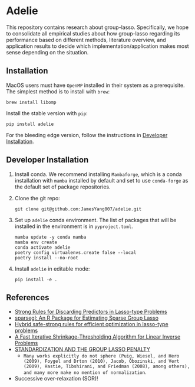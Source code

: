 # Adelie

This repository contains research about group-lasso.
Specifically, we hope to consolidate all empirical studies about how group-lasso
regarding its performance based on different methods, literature overview, and application results
to decide which implementation/application makes most sense depending on the situation.

## Installation

MacOS users must have `OpenMP` installed in their system as a prerequisite.
The simplest method is to install with `brew`:
```
brew install libomp
```

Install the stable version with `pip`:
```
pip install adelie
```

For the bleeding edge version, follow the instructions in [Developer Installation](#developer-installation).

## Developer Installation

1. Install conda. We recommend installing `Mambaforge`, which is a conda installation with
`mamba` installed by default and set to use `conda-forge` as the default set of package repositories.

2. Clone the git repo:
    ```
    git clone git@github.com:JamesYang007/adelie.git
    ```

3. Set up `adelie` conda environment. The list of packages that will be installed in the environment
is in `pyproject.toml`.
    ```
    mamba update -y conda mamba
    mamba env create
    conda activate adelie
    poetry config virtualenvs.create false --local
    poetry install --no-root
    ```

4. Install `adelie` in editable mode:
    ```
    pip install -e .
    ```

## References

- [Strong Rules for Discarding Predictors in Lasso-type Problems](https://www.stat.cmu.edu/~ryantibs/papers/strongrules.pdf)
- [sparsegl: An R Package for Estimating Sparse Group Lasso](https://arxiv.org/abs/2208.02942)
- [Hybrid safe-strong rules for efficient optimization in lasso-type problems](https://arxiv.org/abs/1704.08742)
- [A Fast Iterative Shrinkage-Thresholding Algorithm
for Linear Inverse Problems](https://www.cs.cmu.edu/afs/cs/Web/People/airg/readings/2012_02_21_a_fast_iterative_shrinkage-thresholding.pdf)
- [STANDARDIZATION AND THE GROUP LASSO PENALTY](https://www.ncbi.nlm.nih.gov/pmc/articles/PMC4527185/)
    - `Many works explicitly do not sphere (Puig, Wiesel, and Hero (2009), Foygel and Drton (2010), Jacob, Obozinski, and Vert (2009), Hastie, Tibshirani, and Friedman (2008), among others), and many more make no mention of normalization`.
- Successive over-relaxation (SOR)!